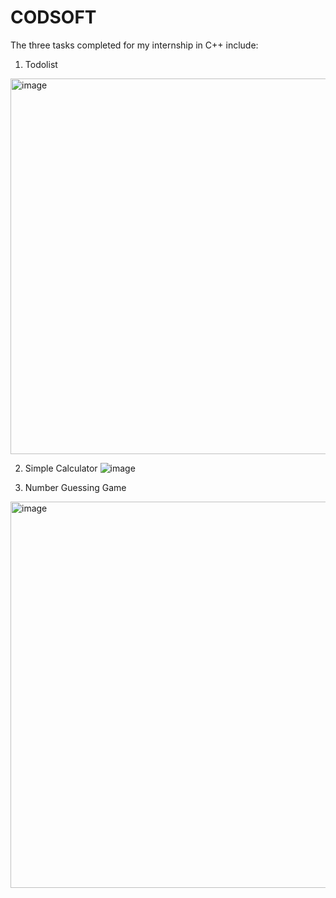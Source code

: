 # CODSOFT
The three tasks completed for my internship in C++ include:

1) Todolist
<img width="601" alt="image" src="https://github.com/TanushreeBorase/CODSOFT/assets/130696335/c0d457aa-fe38-45ff-9d4a-33968aaba328">


2) Simple Calculator
![image](https://github.com/TanushreeBorase/CODSOFT/assets/130696335/dadbd054-8da3-4f38-a1bd-e8073288a205)


3) Number Guessing Game
<img width="618" alt="image" src="https://github.com/TanushreeBorase/CODSOFT/assets/130696335/b57fee53-1bd8-457d-a11a-fd20a521fea3">

